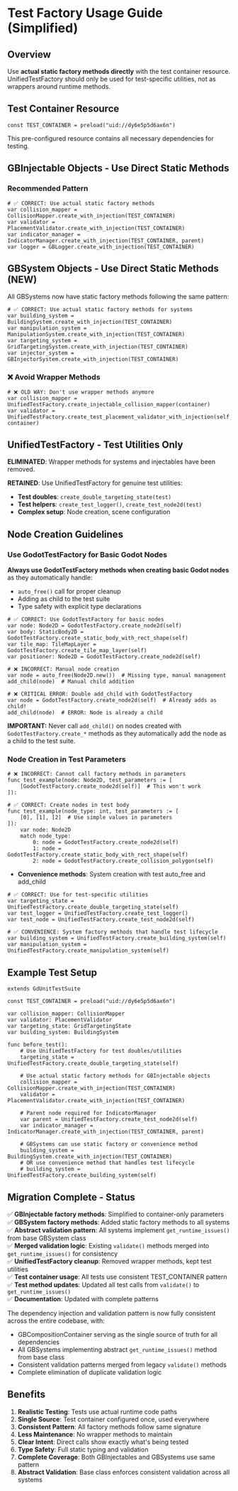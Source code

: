 # Test Factory Usage Guide (Simplified)

## Overview

Use **actual static factory methods directly** with the test container resource. UnifiedTestFactory should only be used for test-specific utilities, not as wrappers around runtime methods.

## Test Container Resource

```gdscript
const TEST_CONTAINER = preload("uid://dy6e5p5d6ax6n")
```

This pre-configured resource contains all necessary dependencies for testing.

## GBInjectable Objects - Use Direct Static Methods

### Recommended Pattern

```gdscript
# ✅ CORRECT: Use actual static factory methods
var collision_mapper = CollisionMapper.create_with_injection(TEST_CONTAINER)
var validator = PlacementValidator.create_with_injection(TEST_CONTAINER)
var indicator_manager = IndicatorManager.create_with_injection(TEST_CONTAINER, parent)
var logger = GBLogger.create_with_injection(TEST_CONTAINER)
```

## GBSystem Objects - Use Direct Static Methods (NEW)

All GBSystems now have static factory methods following the same pattern:

```gdscript
# ✅ CORRECT: Use actual static factory methods for systems
var building_system = BuildingSystem.create_with_injection(TEST_CONTAINER)
var manipulation_system = ManipulationSystem.create_with_injection(TEST_CONTAINER)
var targeting_system = GridTargetingSystem.create_with_injection(TEST_CONTAINER)
var injector_system = GBInjectorSystem.create_with_injection(TEST_CONTAINER)
```

### ❌ Avoid Wrapper Methods

```gdscript
# ❌ OLD WAY: Don't use wrapper methods anymore
var collision_mapper = UnifiedTestFactory.create_injectable_collision_mapper(container)
var validator = UnifiedTestFactory.create_test_placement_validator_with_injection(self, container)
```

## UnifiedTestFactory - Test Utilities Only

**ELIMINATED**: Wrapper methods for systems and injectables have been removed.

**RETAINED**: Use UnifiedTestFactory for genuine test utilities:

- **Test doubles**: `create_double_targeting_state(test)`
- **Test helpers**: `create_test_logger()`, `create_test_node2d(test)`
- **Complex setup**: Node creation, scene configuration

## Node Creation Guidelines

### Use GodotTestFactory for Basic Godot Nodes

**Always use GodotTestFactory methods when creating basic Godot nodes** as they automatically handle:
- `auto_free()` call for proper cleanup  
- Adding as child to the test suite
- Type safety with explicit type declarations

```gdscript
# ✅ CORRECT: Use GodotTestFactory for basic nodes
var node: Node2D = GodotTestFactory.create_node2d(self)
var body: StaticBody2D = GodotTestFactory.create_static_body_with_rect_shape(self)
var tile_map: TileMapLayer = GodotTestFactory.create_tile_map_layer(self)
var positioner: Node2D = GodotTestFactory.create_node2d(self)

# ❌ INCORRECT: Manual node creation
var node = auto_free(Node2D.new())  # Missing type, manual management
add_child(node)  # Manual child addition

# ❌ CRITICAL ERROR: Double add_child with GodotTestFactory
var node = GodotTestFactory.create_node2d(self)  # Already adds as child!
add_child(node)  # ERROR: Node is already a child
```

**IMPORTANT:** Never call `add_child()` on nodes created with `GodotTestFactory.create_*` methods as they automatically add the node as a child to the test suite.

### Node Creation in Test Parameters

```gdscript
# ❌ INCORRECT: Cannot call factory methods in parameters
func test_example(node: Node2D, test_parameters := [
	[GodotTestFactory.create_node2d(self)]  # This won't work
]):

# ✅ CORRECT: Create nodes in test body
func test_example(node_type: int, test_parameters := [
	[0], [1], [2]  # Use simple values in parameters
]):
	var node: Node2D
	match node_type:
		0: node = GodotTestFactory.create_node2d(self)
		1: node = GodotTestFactory.create_static_body_with_rect_shape(self)
		2: node = GodotTestFactory.create_collision_polygon(self)
```
- **Convenience methods**: System creation with test auto_free and add_child

```gdscript
# ✅ CORRECT: Use for test-specific utilities
var targeting_state = UnifiedTestFactory.create_double_targeting_state(self)
var test_logger = UnifiedTestFactory.create_test_logger()
var test_node = UnifiedTestFactory.create_test_node2d(self)

# ✅ CONVENIENCE: System factory methods that handle test lifecycle
var building_system = UnifiedTestFactory.create_building_system(self)
var manipulation_system = UnifiedTestFactory.create_manipulation_system(self)
```

## Example Test Setup

```gdscript
extends GdUnitTestSuite

const TEST_CONTAINER = preload("uid://dy6e5p5d6ax6n")

var collision_mapper: CollisionMapper
var validator: PlacementValidator
var targeting_state: GridTargetingState
var building_system: BuildingSystem

func before_test():
	# Use UnifiedTestFactory for test doubles/utilities
	targeting_state = UnifiedTestFactory.create_double_targeting_state(self)
	
	# Use actual static factory methods for GBInjectable objects
	collision_mapper = CollisionMapper.create_with_injection(TEST_CONTAINER)
	validator = PlacementValidator.create_with_injection(TEST_CONTAINER)
	
	# Parent node required for IndicatorManager
	var parent = UnifiedTestFactory.create_test_node2d(self)
	var indicator_manager = IndicatorManager.create_with_injection(TEST_CONTAINER, parent)
	
	# GBSystems can use static factory or convenience method
	building_system = BuildingSystem.create_with_injection(TEST_CONTAINER)
	# OR use convenience method that handles test lifecycle
	# building_system = UnifiedTestFactory.create_building_system(self)
```

## Migration Complete - Status

✅ **GBInjectable factory methods**: Simplified to container-only parameters  
✅ **GBSystem factory methods**: Added static factory methods to all systems  
✅ **Abstract validation pattern**: All systems implement `get_runtime_issues()` from base GBSystem class  
✅ **Merged validation logic**: Existing `validate()` methods merged into `get_runtime_issues()` for consistency  
✅ **UnifiedTestFactory cleanup**: Removed wrapper methods, kept test utilities  
✅ **Test container usage**: All tests use consistent TEST_CONTAINER pattern  
✅ **Test method updates**: Updated all test calls from `validate()` to `get_runtime_issues()`  
✅ **Documentation**: Updated with complete patterns  

The dependency injection and validation pattern is now fully consistent across the entire codebase, with:

- GBCompositionContainer serving as the single source of truth for all dependencies
- All GBSystems implementing abstract `get_runtime_issues()` method from base class  
- Consistent validation patterns merged from legacy `validate()` methods
- Complete elimination of duplicate validation logic

## Benefits

1. **Realistic Testing**: Tests use actual runtime code paths
2. **Single Source**: Test container configured once, used everywhere  
3. **Consistent Pattern**: All factory methods follow same signature
4. **Less Maintenance**: No wrapper methods to maintain
5. **Clear Intent**: Direct calls show exactly what's being tested
6. **Type Safety**: Full static typing and validation
7. **Complete Coverage**: Both GBInjectables and GBSystems use same pattern
8. **Abstract Validation**: Base class enforces consistent validation across all systems
